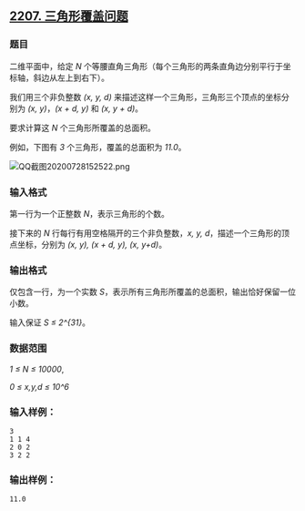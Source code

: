## [2207. 三角形覆盖问题](https://www.acwing.com/problem/content/2209/)

### 题目

二维平面中，给定 *N* 个等腰直角三角形（每个三角形的两条直角边分别平行于坐标轴，斜边从左上到右下）。

我们用三个非负整数 *(x, y, d)* 来描述这样一个三角形，三角形三个顶点的坐标分别为 *(x, y)*，*(x + d, y)* 和 *(x, y + d)*。

要求计算这 *N* 个三角形所覆盖的总面积。

例如，下图有 *3* 个三角形，覆盖的总面积为 *11.0*。

 ![QQ截图20200728152522.png](https://cdn.acwing.com/media/article/image/2020/07/28/19_84cfc4ccd0-QQ截图20200728152522.png)

### 输入格式

第一行为一个正整数 *N*，表示三角形的个数。

接下来的 *N* 行每行有用空格隔开的三个非负整数，*x, y, d*，描述一个三角形的顶点坐标，分别为 *(x, y), (x + d, y), (x, y+d)*。

### 输出格式

仅包含一行，为一个实数 *S*，表示所有三角形所覆盖的总面积，输出恰好保留一位小数。

输入保证 *S ≤ 2^{31}*。

### 数据范围

*1 ≤ N ≤ 10000*,

*0 ≤ x,y,d ≤ 10^6*

### 输入样例：

```
3
1 1 4
2 0 2
3 2 2
```

### 输出样例：

```
11.0
```
